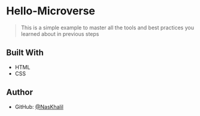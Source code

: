 # Hello-Microverse
> This is a simple example to master all the tools and best practices you learned about in previous steps


## Built With
- HTML
- CSS


## Author
- GitHub: [@NasKhalil](https://github.com/NasKhalil)
